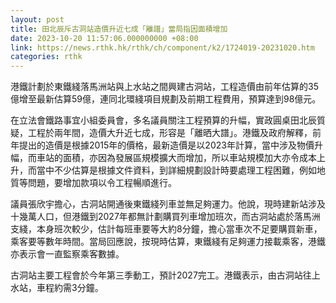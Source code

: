 ```yaml
---
layout: post
title: 田北辰斥古洞站造價升近七成「離譜」當局指因面積增加
date: 2023-10-20 11:57:06.000000000 +08:00
link: https://news.rthk.hk/rthk/ch/component/k2/1724019-20231020.htm
categories: rthk
---
```


港鐵計劃於東鐵綫落馬洲站與上水站之間興建古洞站，工程造價由前年估算的35億增至最新估算59億，連同北環綫項目規劃及前期工程費用，預算達到98億元。

在立法會鐵路事宜小組委員會，多名議員關注工程預算的升幅，實政圓桌田北辰質疑，工程於兩年間，造價大升近七成，形容是「離晒大譜」。港鐵及政府解釋，前年提出的造價是根據2015年的價格，最新造價是以2023年計算，當中涉及物價升幅，而車站的面積，亦因為發展區規模擴大而增加，所以車站規模加大亦令成本上升，而當中不少估算是根據文件資料，到詳細規劃設計時要處理工程困難，例如地質等問題，要增加款項以令工程暢順進行。

議員張欣宇擔心，古洞站開通後東鐵綫列車並無足夠運力。他說，現時建新站涉及十幾萬人口，但港鐵到2027年都無計劃購買列車增加班次，而古洞站處於落馬洲支綫，本身班次較少，估計每班車要等大約8分鐘，擔心當車次不足要購買新車，乘客要等數年時間。當局回應說，按現時估算，東鐵綫有足夠運力接載乘客，港鐵亦表示會一直監察乘客數據。

古洞站主要工程會於今年第三季動工，預計2027完工。港鐵表示，由古洞站往上水站，車程約需3分鐘。
